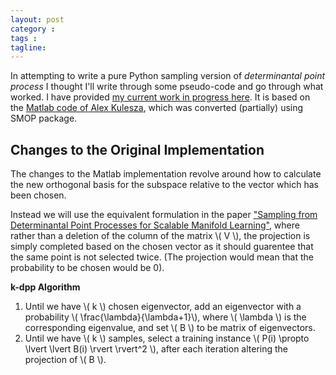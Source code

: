 ```yaml
---
layout: post
category : 
tags : 
tagline: 
---
```


In attempting to write a pure Python sampling version of _determinantal point process_ I thought I'll write through some pseudo-code and go through what worked. I have provided [my current work in progress here](https://github.com/charliec443/dpp). It is based on the [Matlab code of Alex Kulesza](http://web.eecs.umich.edu/~kulesza/), which was converted (partially) using SMOP package. 

## Changes to the Original Implementation

The changes to the Matlab implementation revolve around how to calculate the new orthogonal basis for the subspace relative to the vector which has been chosen. 

Instead we will use the equivalent formulation in the paper ["Sampling from Determinantal Point Processes for Scalable Manifold Learning"](https://www.ncbi.nlm.nih.gov/pmc/articles/PMC4524741/), 
where rather than a deletion of the column of the matrix \\( V \\), the projection is simply completed based on the chosen vector as it should guarentee that the same point is not selected twice. (The projection would mean that the probability to be chosen would be 0). 

**k-dpp Algorithm**

1.  Until we have \\( k \\) chosen eigenvector, add an eigenvector with a probability \\( \frac{\lambda}{\lambda+1}\\), where \\( \lambda \\) is the corresponding eigenvalue, and set \\( B \\) to be matrix of eigenvectors. 
2.  Until we have \\( k \\) samples, select a training instance \\( P(i) \propto  \lvert \lvert B(i) \rvert \rvert^2 \\), after each iteration altering the projection of \\( B \\).


